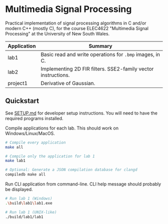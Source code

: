 # Multimedia Signal Processing

Practical implementation of signal processing algorithms in C and/or modern C++ 
(mostly C), for the course ELEC4622 "Multimedia Signal Processing" at the 
University of New South Wales.

| Application | Summary                                                       |
|-------------|---------------------------------------------------------------|
| lab1        | Basic read and write operations for `.bmp` images, in C.      |
| lab2        | Implementing 2D FIR filters. SSE2-family vector instructions. |
| project1    | Derivative of Gaussian.                                       |

## Quickstart

See [SETUP.md](./SETUP.md) for developer setup instructions. You will need to 
have the required programs installed.

Compile applications for each lab. This should work on Windows/Linux/MacOS.

```sh
# Compile every application
make all

# Compile only the application for lab 1
make lab1

# Optional: Generate a JSON compilation database for clangd
compiledb make all
```

Run CLI application from command-line. CLI help message should probably be 
displayed.

```sh
# Run lab 1 (Windows)
.\build\lab1\lab1.exe

# Run lab 1 (UNIX-like)
./build/lab1/lab1
```
